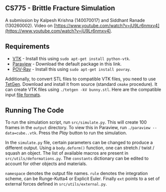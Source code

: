 ## CS775 - Brittle Fracture Simulation

A submission by Kalpesh Krishna (140070017) and Siddhant Ranade (130260002). Video on [https://www.youtube.com/watch?v=jU9Lr6nmxv4](https://www.youtube.com/watch?v=jU9Lr6nmxv4).

## Requirements

* [VTK](http://www.vtk.org/Wiki/VTK/Examples/Python) - Install this using `sudo apt-get install python-vtk`.
* [Paraview](http://www.paraview.org/download/) - Download the default package in this link.
* [POV-Ray](http://www.povray.org/) - Install this using `sudo apt-get install povray`.

Additionally, to convert STL files to compatible VTK files, you need to use [TetGen](http://wias-berlin.de/software/tetgen/). Download and install it from source (standard `cmake` procedure). It can create VTK files using `./tetgen -kV bunny.stl`. Here are the compatible input [file formats](https://www.wias-berlin.de/software/tetgen/fformats.html).

## Running The Code

To run the simulation script, run `src/simulate.py`. This will create 100 frames in the `output` directory. To view this in Paraview, run `./paraview --data=cube..vtk`. Press the *Play* button to run the simulation.

In the `simulate.py` file, certain parameters can be changed to produce a different output. Using a `body.deform()` function, one can stretch / twist / squash an object. The list of available macros are present in `src/utils/deformations.py`. The `constants` dictionary can be edited to account for other objects and materials.

`namespace` denotes the output file names. `rule` denotes the integration scheme, can be Runge-Kutta4 or Explicit Euler. Finally `ext` points to a set of external forces defined in `src/utils/external.py`.
